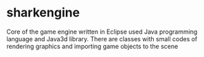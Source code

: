 # sharkengine
Core of the game engine written in Eclipse used Java programming language and Java3d library. There are classes with small codes of rendering graphics and importing game objects to the scene 
